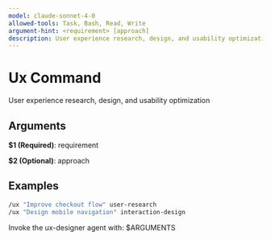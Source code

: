 ```yaml
---
model: claude-sonnet-4-0
allowed-tools: Task, Bash, Read, Write
argument-hint: <requirement> [approach]
description: User experience research, design, and usability optimization
---
```


# Ux Command

User experience research, design, and usability optimization

## Arguments

**$1 (Required)**: requirement

**$2 (Optional)**: approach

## Examples

```bash
/ux "Improve checkout flow" user-research
/ux "Design mobile navigation" interaction-design
```

Invoke the ux-designer agent with: $ARGUMENTS
